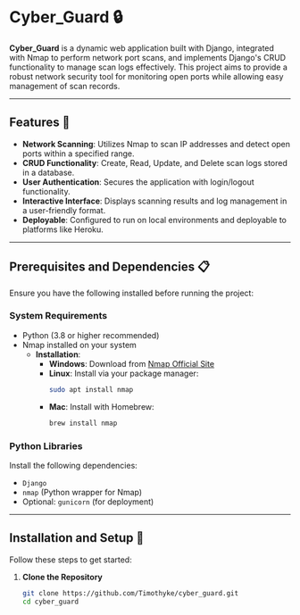 # Cyber_Guard 🔒

**Cyber_Guard** is a dynamic web application built with Django, integrated with Nmap to perform network port scans, and implements Django's CRUD functionality to manage scan logs effectively. This project aims to provide a robust network security tool for monitoring open ports while allowing easy management of scan records.

---

## Features 🚀

- **Network Scanning**: Utilizes Nmap to scan IP addresses and detect open ports within a specified range.
- **CRUD Functionality**: Create, Read, Update, and Delete scan logs stored in a database.
- **User Authentication**: Secures the application with login/logout functionality.
- **Interactive Interface**: Displays scanning results and log management in a user-friendly format.
- **Deployable**: Configured to run on local environments and deployable to platforms like Heroku.

---

## Prerequisites and Dependencies 📋

Ensure you have the following installed before running the project:

### **System Requirements**
- Python (3.8 or higher recommended)
- Nmap installed on your system
  - **Installation**:
    - **Windows**: Download from [Nmap Official Site](https://nmap.org/download.html)
    - **Linux**: Install via your package manager:
      ```bash
      sudo apt install nmap
      ```
    - **Mac**: Install with Homebrew:
      ```bash
      brew install nmap
      ```

### **Python Libraries**
Install the following dependencies:
- `Django`
- `nmap` (Python wrapper for Nmap)
- Optional: `gunicorn` (for deployment)

---

## Installation and Setup 🔧

Follow these steps to get started:

1. **Clone the Repository**
   ```bash
   git clone https://github.com/Timothyke/cyber_guard.git
   cd cyber_guard
